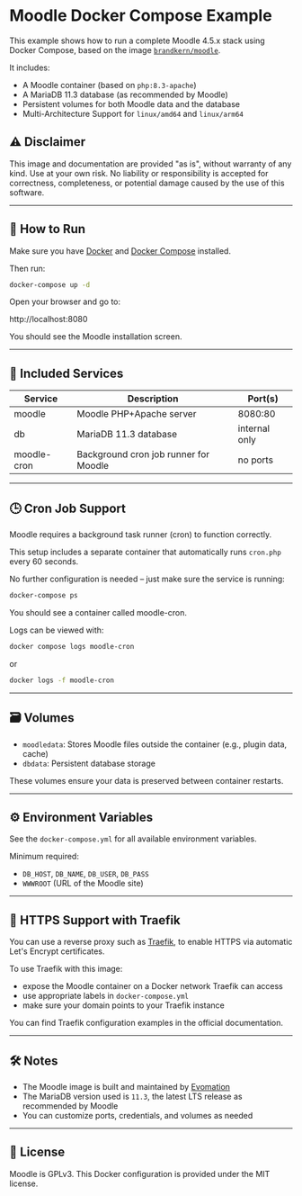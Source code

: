 # Moodle Docker Compose Example

This example shows how to run a complete Moodle 4.5.x stack using Docker Compose, based on the image [`brandkern/moodle`](https://hub.docker.com/r/brandkern/moodle).

It includes:

- A Moodle container (based on `php:8.3-apache`)
- A MariaDB 11.3 database (as recommended by Moodle)
- Persistent volumes for both Moodle data and the database
- Multi-Architecture Support for `linux/amd64` and `linux/arm64`

## ⚠️  Disclaimer

This image and documentation are provided "as is", without warranty of any kind. Use at your own risk.
No liability or responsibility is accepted for correctness, completeness, or potential damage caused by the use of this software.

---

## 🚀 How to Run

Make sure you have [Docker](https://www.docker.com/products/docker-desktop) and [Docker Compose](https://docs.docker.com/compose/) installed.

Then run:

```bash
docker-compose up -d
```

Open your browser and go to:

http://localhost:8080

You should see the Moodle installation screen.

---

## 🧱 Included Services

| Service      | Description                          | Port(s)       |
|--------------|--------------------------------------|----------------|
| moodle       | Moodle PHP+Apache server             | 8080:80        |
| db           | MariaDB 11.3 database                | internal only  |
| moodle-cron  | Background cron job runner for Moodle | no ports       |

---

## 🕒 Cron Job Support

Moodle requires a background task runner (cron) to function correctly.

This setup includes a separate container that automatically runs `cron.php` every 60 seconds.

No further configuration is needed – just make sure the service is running:

```bash
docker-compose ps
```

You should see a container called moodle-cron.

Logs can be viewed with:

```bash
docker compose logs moodle-cron
```

or

```bash
docker logs -f moodle-cron
```

---

## 🗃️ Volumes

- `moodledata`: Stores Moodle files outside the container (e.g., plugin data, cache)
- `dbdata`: Persistent database storage

These volumes ensure your data is preserved between container restarts.

---

## ⚙️  Environment Variables

See the `docker-compose.yml` for all available environment variables.

Minimum required:

- `DB_HOST`, `DB_NAME`, `DB_USER`, `DB_PASS`
- `WWWROOT` (URL of the Moodle site)

---

## 🔐 HTTPS Support with Traefik

You can use a reverse proxy such as [Traefik](https://doc.traefik.io/traefik/), to enable HTTPS via automatic Let's Encrypt certificates.

To use Traefik with this image:

- expose the Moodle container on a Docker network Traefik can access
- use appropriate labels in `docker-compose.yml`
- make sure your domain points to your Traefik instance

You can find Traefik configuration examples in the official documentation.

---

## 🛠 Notes

- The Moodle image is built and maintained by [Evomation](https://www.evomation.de)
- The MariaDB version used is `11.3`, the latest LTS release as recommended by Moodle
- You can customize ports, credentials, and volumes as needed

---

## 📄 License

Moodle is GPLv3. This Docker configuration is provided under the MIT license.
